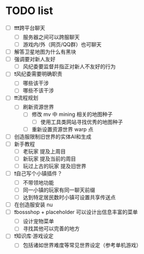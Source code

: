 # TODO list

- [ ] ❗️❗️❗️跨平台聊天
  - [ ] 服务器之间可以跨服聊天
  - [ ] 游戏内/外（网页/QQ群）也可聊天
- [ ] 解答卫星地图为什么有黑块
- [ ] 强调要对新人友好
  - [ ] 风纪委要监督并指正对新人不友好的行为
- [ ] ❗️风纪委需要明确职责
  - [ ] 哪些该干涉
  - [ ] 哪些不该干涉
- [ ] ❗️❗️流程规划
  - [ ] 刷新资源世界
    - [ ] 修改 mv 中 mining 相关的地图种子
      - [ ] 使用工具类网站寻找优秀的地图种子
    - [ ] 重新设置资源世界 warp 点
- [ ] 创造服限制旧世界的实体AI和生成
- [ ] 新手教程
  - [ ] 老玩家 提及上周目
  - [ ] 新玩家 提及当前的周目
  - [ ] 玩过上古的玩家 提及旧世界
- [ ] ❗️自己写个小镇插件？
  - [ ] 不带领地功能
  - [ ] 同一小镇的玩家有同一聊天前缀
  - [ ] 达到特定居民数时小镇可设置共享传送点
- [ ] 在创造服安装 nu
- [ ] ❗️bossshop + placeholder 可以设计出信息丰富的菜单
  - [ ] 设计宠物菜单
  - [ ] 寻找其他可以完善的地方
- [ ] ❗️知识库·游戏设定
  - [ ] 包括诸如世界难度等常见世界设定（参考单机游戏）
